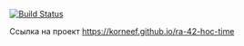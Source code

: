 [![Build Status](https://api.cirrus-ci.com/github/korneef/ra-42-hoc-time.svg)](https://cirrus-ci.com/github/korneef/ra-42-hoc-time)

Ссылка на проект https://korneef.github.io/ra-42-hoc-time
